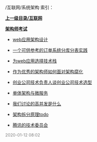 /互联网/系统架构 索引：


**[上一级目录/互联网](/互联网/index.md)**

**[架构师考试](/互联网/系统架构/架构师考试/index.md)**

- [web应用架构设计](/互联网/系统架构/web应用架构设计.md)

- [一个可供参考的订单系统分库分表实践](/互联网/系统架构/一个可供参考的订单系统分库分表实践.md)

- [为web应用选择技术栈](/互联网/系统架构/为web应用选择技术栈.md)

- [作为优秀的架构师如何面对架构腐化](/互联网/系统架构/作为优秀的架构师如何面对架构腐化.md)

- [创业公司技术负责人谈创业公司技术选型](/互联网/系统架构/创业公司技术负责人谈创业公司技术选型.md)

- [单体架构与微服务](/互联网/系统架构/单体架构与微服务.md)

- [我们讨论的高并发是什么](/互联网/系统架构/我们讨论的高并发是什么.md)

- [架构拆分原理todo](/互联网/系统架构/架构拆分原理todo.md)

- [腾讯的技术委员会](/互联网/系统架构/腾讯的技术委员会.md)


<font size=2 color='grey'> 2020-01-12 08:02 </font>